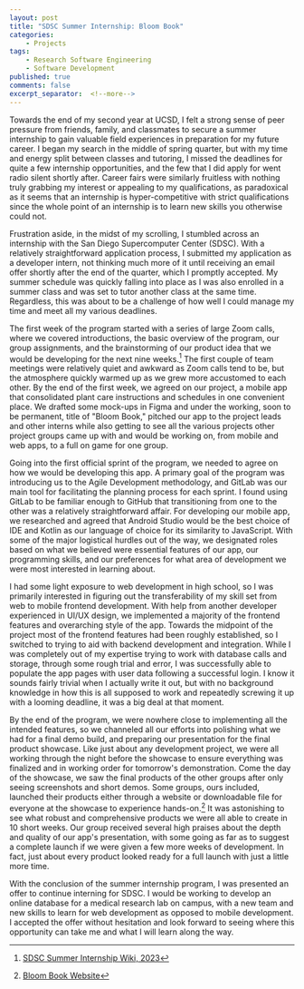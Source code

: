 ```yaml
---
layout: post
title: "SDSC Summer Internship: Bloom Book"
categories:
    - Projects
tags:
    - Research Software Engineering
    - Software Development
published: true
comments: false
excerpt_separator:  <!--more-->
---
```


Towards the end of my second year at UCSD, I felt a strong sense of peer pressure from friends, family, and classmates to secure a summer internship to gain valuable field experiences in preparation for my future career. I began my search in the middle of spring quarter, but with my time and energy split between classes and tutoring, I missed the deadlines for quite a few internship opportunities, and the few that I did apply for went radio silent shortly after. Career fairs were similarly fruitless with nothing truly grabbing my interest or appealing to my qualifications, as paradoxical as it seems that an internship is hyper-competitive with strict qualifications since the whole point of an internship is to learn new skills you otherwise could not.<!--more-->

Frustration aside, in the midst of my scrolling, I stumbled across an internship with the San Diego Supercomputer Center (SDSC). With a relatively straightforward application process, I submitted my application as a developer intern, not thinking much more of it until receiving an email offer shortly after the end of the quarter, which I promptly accepted. My summer schedule was quickly falling into place as I was also enrolled in a summer class and was set to tutor another class at the same time. Regardless, this was about to be a challenge of how well I could manage my time and meet all my various deadlines.

The first week of the program started with a series of large Zoom calls, where we covered introductions, the basic overview of the program, our group assignments, and the brainstorming of our product idea that we would be developing for the next nine weeks.[^1] The first couple of team meetings were relatively quiet and awkward as Zoom calls tend to be, but the atmosphere quickly warmed up as we grew more accustomed to each other. By the end of the first week, we agreed on our project, a mobile app that consolidated plant care instructions and schedules in one convenient place. We drafted some mock-ups in Figma and under the working, soon to be permanent, title of "Bloom Book," pitched our app to the project leads and other interns while also getting to see all the various projects other project groups came up with and would be working on, from mobile and web apps, to a full on game for one group.

Going into the first official sprint of the program, we needed to agree on how we would be developing this app. A primary goal of the program was introducing us to the Agile Development methodology, and GitLab was our main tool for facilitating the planning process for each sprint. I found using GitLab to be familiar enough to GitHub that transitioning from one to the other was a relatively straightforward affair. For developing our mobile app, we researched and agreed that Android Studio would be the best choice of IDE and Kotlin as our language of choice for its similarity to JavaScript. With some of the major logistical hurdles out of the way, we designated roles based on what we believed were essential features of our app, our programming skills, and our preferences for what area of development we were most interested in learning about.

I had some light exposure to web development in high school, so I was primarily interested in figuring out the transferability of my skill set from web to mobile frontend development. With help from another developer experienced in UI/UX design, we implemented a majority of the frontend features and overarching style of the app. Towards the midpoint of the project most of the frontend features had been roughly established, so I switched to trying to aid with backend development and integration. While I was completely out of my expertise trying to work with database calls and storage, through some rough trial and error, I was successfully able to populate the app pages with user data following a successful login. I know it sounds fairly trivial when I actually write it out, but with no background knowledge in how this is all supposed to work and repeatedly screwing it up with a looming deadline, it was a big deal at that moment.

By the end of the program, we were nowhere close to implementing all the intended features, so we channeled all our efforts into polishing what we had for a final demo build, and preparing our presentation for the final product showcase. Like just about any development project, we were all working through the night before the showcase to ensure everything was finalized and in working order for tomorrow's demonstration. Come the day of the showcase, we saw the final products of the other groups after only seeing screenshots and short demos. Some groups, ours included, launched their products either through a website or downloadable file for everyone at the showcase to experience hands-on.[^2] It was astonishing to see what robust and comprehensive products we were all able to create in 10 short weeks. Our group received several high praises about the depth and quality of our app's presentation, with some going as far as to suggest a complete launch if we were given a few more weeks of development. In fact, just about every product looked ready for a full launch with just a little more time.

With the conclusion of the summer internship program, I was presented an offer to continue interning for SDSC. I would be working to develop an online database for a medical research lab on campus, with a new team and new skills to learn for web development as opposed to mobile development. I accepted the offer without hesitation and look forward to seeing where this opportunity can take me and what I will learn along the way.


[^1]: [SDSC Summer Internship Wiki, 2023](https://sdsc-ucsd.atlassian.net/wiki/spaces/SRSI23/overview)
[^2]: [Bloom Book Website](https://akanksha-maker-ucsd.github.io/bloomBook/)